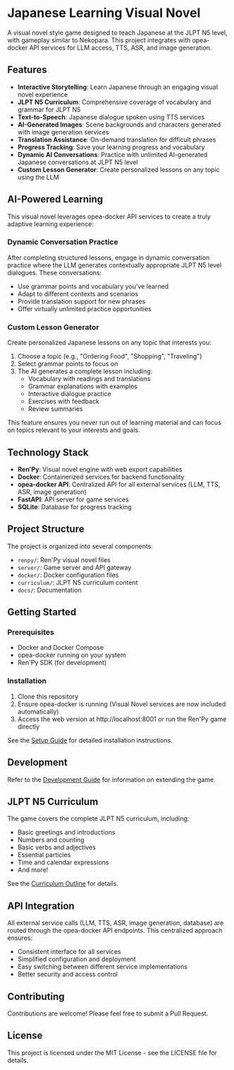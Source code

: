 # Japanese Learning Visual Novel

A visual novel style game designed to teach Japanese at the JLPT N5 level, with gameplay similar to Nekopara. This project integrates with opea-docker API services for LLM access, TTS, ASR, and image generation.

## Features

- **Interactive Storytelling**: Learn Japanese through an engaging visual novel experience
- **JLPT N5 Curriculum**: Comprehensive coverage of vocabulary and grammar for JLPT N5
- **Text-to-Speech**: Japanese dialogue spoken using TTS services
- **AI-Generated Images**: Scene backgrounds and characters generated with image generation services
- **Translation Assistance**: On-demand translation for difficult phrases
- **Progress Tracking**: Save your learning progress and vocabulary
- **Dynamic AI Conversations**: Practice with unlimited AI-generated Japanese conversations at JLPT N5 level
- **Custom Lesson Generator**: Create personalized lessons on any topic using the LLM

## AI-Powered Learning

This visual novel leverages opea-docker API services to create a truly adaptive learning experience:

### Dynamic Conversation Practice

After completing structured lessons, engage in dynamic conversation practice where the LLM generates contextually appropriate JLPT N5 level dialogues. These conversations:

- Use grammar points and vocabulary you've learned
- Adapt to different contexts and scenarios
- Provide translation support for new phrases
- Offer virtually unlimited practice opportunities

### Custom Lesson Generator

Create personalized Japanese lessons on any topic that interests you:

1. Choose a topic (e.g., "Ordering Food", "Shopping", "Traveling")
2. Select grammar points to focus on
3. The AI generates a complete lesson including:
   - Vocabulary with readings and translations
   - Grammar explanations with examples
   - Interactive dialogue practice
   - Exercises with feedback
   - Review summaries

This feature ensures you never run out of learning material and can focus on topics relevant to your interests and goals.

## Technology Stack

- **Ren'Py**: Visual novel engine with web export capabilities
- **Docker**: Containerized services for backend functionality
- **opea-docker API**: Centralized API for all external services (LLM, TTS, ASR, image generation)
- **FastAPI**: API server for game services
- **SQLite**: Database for progress tracking

## Project Structure

The project is organized into several components:

- `renpy/`: Ren'Py visual novel files
- `server/`: Game server and API gateway
- `docker/`: Docker configuration files
- `curriculum/`: JLPT N5 curriculum content
- `docs/`: Documentation

## Getting Started

### Prerequisites

- Docker and Docker Compose
- opea-docker running on your system
- Ren'Py SDK (for development)

### Installation

1. Clone this repository
2. Ensure opea-docker is running (Visual Novel services are now included automatically)
3. Access the web version at http://localhost:8001 or run the Ren'Py game directly

See the [Setup Guide](docs/setup.md) for detailed installation instructions.

## Development

Refer to the [Development Guide](docs/development.md) for information on extending the game.

## JLPT N5 Curriculum

The game covers the complete JLPT N5 curriculum, including:

- Basic greetings and introductions
- Numbers and counting
- Basic verbs and adjectives
- Essential particles
- Time and calendar expressions
- And more!

See the [Curriculum Outline](curriculum/jlpt-n5-outline.md) for details.

## API Integration

All external service calls (LLM, TTS, ASR, image generation, database) are routed through the opea-docker API endpoints. This centralized approach ensures:

- Consistent interface for all services
- Simplified configuration and deployment
- Easy switching between different service implementations
- Better security and access control

## Contributing

Contributions are welcome! Please feel free to submit a Pull Request.

## License

This project is licensed under the MIT License - see the LICENSE file for details.